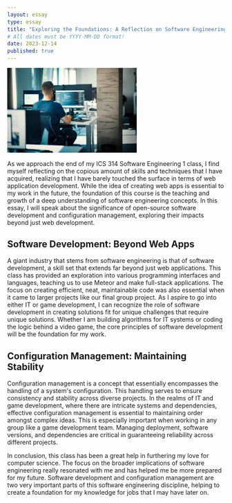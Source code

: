```yaml
---
layout: essay
type: essay
title: "Exploring the Foundations: A Reflection on Software Engineering"
# All dates must be YYYY-MM-DD format!
date: 2023-12-14
published: true
---
```


<img width="300px" class="rounded float-start pe-4" src="https://github.com/aidenlkw/aidenlkw.github.io/blob/main/software-engineering.png?raw=true">

As we approach the end of my ICS 314 Software Engineering 1 class, I find myself reflecting on the copious amount of skills and techniques that I have acquired, realizing that I have barely touched the surface in terms of web application development. While the idea of creating web apps is essential to my work in the future, the foundation of this course is the teaching and growth of a deep understanding of software engineering concepts. In this essay, I will speak about the significance of open-source software development and configuration management, exploring their impacts beyond just web development.

## Software Development: Beyond Web Apps

A giant industry that stems from software engineering is that of software development, a skill set that extends far beyond just web applications. This class has provided an exploration into various programming interfaces and languages, teaching us to use Meteor and make full-stack applications. The focus on creating efficient, neat, maintainable code was also essential when it came to larger projects like our final group project. As I aspire to go into either IT or game development, I can recognize the role of software development in creating solutions fit for unique challenges that require unique solutions. Whether I am building algorithms for IT systems or coding the logic behind a video game, the core principles of software development will be the foundation for my work.

## Configuration Management: Maintaining Stability

Configuration management is a concept that essentially encompasses the handling of a system's configuration. This handling serves to ensure consistency and stability across diverse projects. In the realms of IT and game development, where there are intricate systems and dependencies, effective configuration management is essential to maintaining order amongst complex ideas. This is especially important when working in any group like a game development team. Managing deployment, software versions, and dependencies are critical in guaranteeing reliability across different projects.

In conclusion, this class has been a great help in furthering my love for computer science. The focus on the broader implications of software engineering really resonated with me and has helped me be more prepared for my future. Software development and configuration management are two very important parts of this software engineering discipline, helping to create a foundation for my knowledge for jobs that I may have later on.
